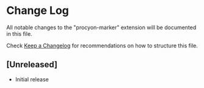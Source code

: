 # Change Log

All notable changes to the "procyon-marker" extension will be documented in this file.

Check [Keep a Changelog](http://keepachangelog.com/) for recommendations on how to structure this file.

## [Unreleased]

- Initial release